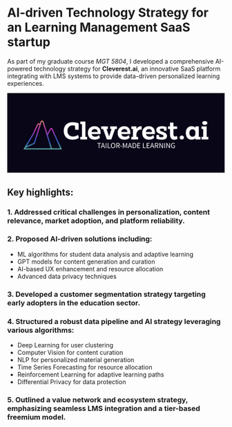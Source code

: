 # AI-driven Technology Strategy for an Learning Management SaaS startup

As part of my graduate course *MGT 5804*, I developed a comprehensive AI-powered technology strategy for **Cleverest.ai**, an innovative SaaS platform integrating with LMS systems to provide data-driven personalized learning experiences.

![Logo](https://github.com/abhaypaii/ai-strategy-project/blob/main/img/Logo.png)

## Key highlights:

### 1. Addressed critical challenges in personalization, content relevance, market adoption, and platform reliability.

### 2. Proposed AI-driven solutions including:
 - ML algorithms for student data analysis and adaptive learning
 - GPT models for content generation and curation
 - AI-based UX enhancement and resource allocation
 - Advanced data privacy techniques

### 3. Developed a customer segmentation strategy targeting early adopters in the education sector.

### 4. Structured a robust data pipeline and AI strategy leveraging various algorithms:
 - Deep Learning for user clustering
 - Computer Vision for content curation
 - NLP for personalized material generation
 - Time Series Forecasting for resource allocation
 - Reinforcement Learning for adaptive learning paths
 - Differential Privacy for data protection

### 5. Outlined a value network and ecosystem strategy, emphasizing seamless LMS integration and a tier-based freemium model.

